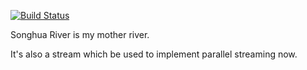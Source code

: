 [![Build Status](https://travis-ci.org/RonWang/Songhua.svg?branch=master)](https://travis-ci.org/RonWang/Songhua)

Songhua River is my mother river.

It's also a stream which be used to implement parallel streaming now.
